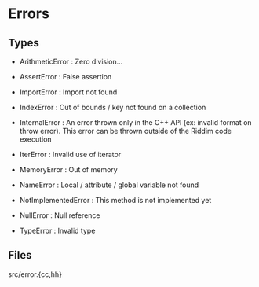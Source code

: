 # Errors
<!-- TODO : Abstract -->
<!-- TODO : Riddim interface with try catch... -->

## Types
- ArithmeticError : Zero division...

- AssertError : False assertion

- ImportError : Import not found

- IndexError : Out of bounds / key not found on a collection

- InternalError : An error thrown only in the C++ API (ex: invalid format on throw error).
    This error can be thrown outside of the Riddim code execution

- IterError : Invalid use of iterator

- MemoryError : Out of memory

- NameError : Local / attribute / global variable not found

- NotImplementedError : This method is not implemented yet

- NullError : Null reference

- TypeError : Invalid type

## Files
src/error.{cc,hh}
